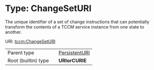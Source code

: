 
# Type: ChangeSetURI


The unique identifier of a set of change instructions that can potentially transform the contents of a TCCM
service instance from one state to another.

URI: [tccm:ChangeSetURI](https://hotecosystem.org/tccm/ChangeSetURI)

|  |  |  |
| --- | --- | --- |
| Parent type | | [PersistentURI](types/PersistentURI.md) |
| Root (builtin) type | | **URIorCURIE** |
